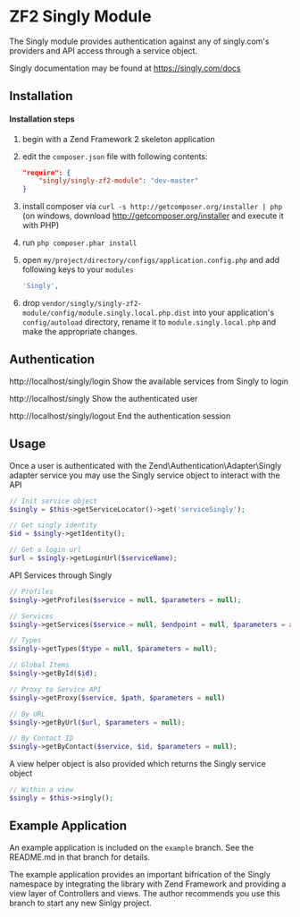 ZF2 Singly Module
==========================================

The Singly module provides authentication against any of singly.com's 
providers and API access through a service object.

Singly documentation may be found at https://singly.com/docs

Installation
------------
#### Installation steps
  1. begin with a Zend Framework 2 skeleton application
  2. edit the `composer.json` file with following contents:

     ```json
     "require": {
         "singly/singly-zf2-module": "dev-master"
     }
     ```
  3. install composer via `curl -s http://getcomposer.org/installer | php` (on windows, download
     http://getcomposer.org/installer and execute it with PHP)
  4. run `php composer.phar install`
  5. open `my/project/directory/configs/application.config.php` and add following keys to your `modules`

     ```php
     'Singly',
     ```
  6. drop `vendor/singly/singly-zf2-module/config/module.singly.local.php.dist` into your application's
     `config/autoload` directory, rename it to `module.singly.local.php` and make the appropriate changes.

Authentication
--------------
http://localhost/singly/login
    Show the available services from Singly to login

http://localhost/singly
    Show the authenticated user

http://localhost/singly/logout
    End the authentication session
    
Usage
--------
Once a user is authenticated with the Zend\Authentication\Adapter\Singly adapter service you may use the Singly service object to interact with the API

```php
// Init service object
$singly = $this->getServiceLocator()->get('serviceSingly');

// Get singly identity 
$id = $singly->getIdentity();

// Get a login url 
$url = $singly->getLoginUrl($serviceName);
```

API Services through Singly
```php
// Profiles
$singly->getProfiles($service = null, $parameters = null);

// Services
$singly->getServices($service = null, $endpoint = null, $parameters = array());

// Types
$singly->getTypes($type = null, $parameters = null);

// Global Items
$singly->getById($id);

// Proxy to Service API
$singly->getProxy($service, $path, $parameters = null)

// By URL
$singly->getByUrl($url, $parameters = null);

// By Contact ID
$singly->getByContact($service, $id, $parameters = null);
```
A view helper object is also provided which returns the Singly service object
```php
// Within a view
$singly = $this->singly();
```

Example Application
-------------------
An example application is included on the ```example``` branch.  See the README.md in that branch for details.

The example application provides an important bifrication of the Singly namespace by integrating the library with Zend Framework and providing a view layer of Controllers and views.  The author recommends you use this branch to start any new Sinlgy project.

